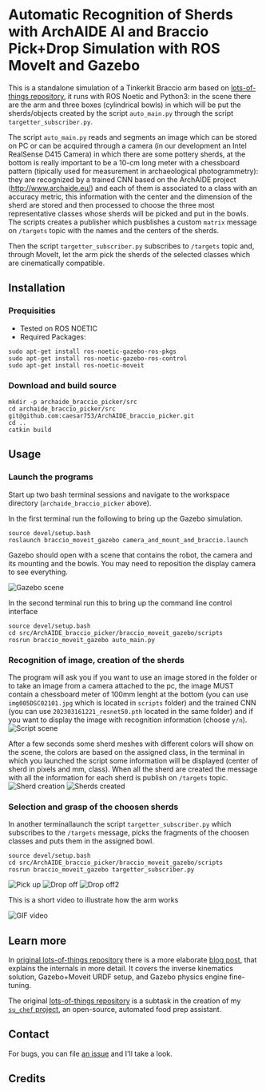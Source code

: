 # Automatic Recognition of Sherds with ArchAIDE AI and Braccio Pick+Drop Simulation with ROS MoveIt and Gazebo

This is a standalone simulation of a Tinkerkit Braccio arm based on [lots-of-things repository](https://github.com/lots-of-things/braccio_moveit_gazebo), it runs with ROS Noetic and Python3: in the scene there are the arm and three boxes (cylindrical bowls) in which will be put the sherds/objects created by the script `auto_main.py` through the script `targetter_subscriber.py`.

The script `auto_main.py` reads and segments an image which can be stored on PC or can be acquired through a camera (in our development an Intel RealSense D415 Camera) in which there are some pottery sherds, at the bottom is really important to be a 10-cm long meter with a chessboard pattern (tipically used for measurement in archaeological photogrammetry): they are recognized by a trained CNN based on the ArchAIDE project (http://www.archaide.eu/) and each of them is associated to a class with an accuracy metric, this information with the center and the dimension of the sherd are stored and then processed to choose the three most representative classes whose sherds will be picked and put in the bowls. The scripts creates a publisher which pusblishes a custom `matrix` message on `/targets` topic with the names and the centers of the sherds.

Then the script `targetter_subscriber.py` subscribes to `/targets` topic and, through MoveIt, let the arm pick the sherds of the selected classes which are cinematically compatible.

## Installation

### Prequisities
*  Tested on ROS NOETIC
*  Required Packages:
```
sudo apt-get install ros-noetic-gazebo-ros-pkgs 
sudo apt-get install ros-noetic-gazebo-ros-control
sudo apt-get install ros-noetic-moveit
```

### Download and build source
```
mkdir -p archaide_braccio_picker/src
cd archaide_braccio_picker/src
git@github.com:caesar753/ArchAIDE_braccio_picker.git
cd ..
catkin build
```

## Usage

### Launch the programs

Start up two bash terminal sessions and navigate to the workspace directory (`archaide_braccio_picker` above).

In the first terminal run the following to bring up the Gazebo simulation.
```
source devel/setup.bash
roslaunch braccio_moveit_gazebo camera_and_mount_and_braccio.launch
```

Gazebo should open with a scene that contains the robot, the camera and its mounting and the bowls.  You may need to reposition the display camera to see everything.

![Gazebo scene](doc/gazebo_open.png)

In the second terminal run this to bring up the command line control interface
```
source devel/setup.bash
cd src/ArchAIDE_braccio_picker/braccio_moveit_gazebo/scripts
rosrun braccio_moveit_gazebo auto_main.py
```

### Recognition of image, creation of the sherds

The program will ask you if you want to use an image stored in the folder or to take an image from a camera attached to the pc, the image MUST contain a chessboard meter of 100mm lenght at the bottom (you can use `img005DSC02101.jpg` which is located in `scripts` folder) and the trained CNN (you can use `202303161221_resnet50.pth` located in the same folder) and if you want to display the image with recognition information (choose `y/n`).
![Script scene](doc/image_CNN_choose.png)

After a few seconds some sherd meshes with different colors will show on the scene, the colors are based on the assigned class, in the terminal in which you launched the script some information will be displayed (center of sherd in pixels and mm, class). When all the sherd are created the message with all the information for each sherd is publish on `/targets` topic.
![Sherd creation](doc/image_recognition.png)
![Sherds created](doc/all_sherds.png)



### Selection and grasp of the choosen sherds

In another terminallaunch the script `targetter_subscriber.py` which subscribes to the `/targets` message, picks the fragments of the choosen classes and puts them in the assigned bowl.

```
source devel/setup.bash
cd src/ArchAIDE_braccio_picker/braccio_moveit_gazebo/scripts
rosrun braccio_moveit_gazebo targetter_subscriber.py
```

![Pick up](doc/pick_up.png)
![Drop off](doc/drop_off.png)
![Drop off2](doc/drop_off_2.png)

This is a short video to illustrate how the arm works

![GIF video](doc/archaide_picke_16_9.gif)

## Learn more

In [original lots-of-things repository](https://github.com/lots-of-things/braccio_moveit_gazebo) there is a more elaborate [blog post](#), that explains the internals in more detail. It covers the inverse kinematics solution, Gazebo+Moveit URDF setup, and Gazebo physics engine fine-tuning.

The original [lots-of-things repository](https://github.com/lots-of-things/braccio_moveit_gazebo) is a subtask in the creation of my [`su_chef` project](https://bonkerfield.org/su_chef/), an open-source, automated food prep assistant.

## Contact

For bugs, you can file [an issue](https://github.com/caesar753/ArchAIDE_braccio_picker/issues) and I'll take a look.

## Credits
